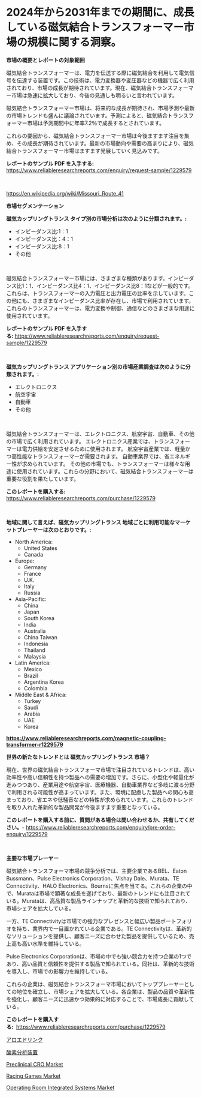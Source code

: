 <p><h1>2024年から2031年までの期間に、成長している磁気結合トランスフォーマー市場の規模に関する洞察。</h1></p><p><strong>市場の概要とレポートの対象範囲</strong></p>
<p><p>磁気結合トランスフォーマーは、電力を伝送する際に磁気結合を利用して電気信号を伝達する装置です。この技術は、電力変換器や変圧器などの機器で広く利用されており、市場の成長が期待されています。現在、磁気結合トランスフォーマー市場は急速に拡大しており、今後の見通しも明るいと言われています。</p><p>磁気結合トランスフォーマー市場は、将来的な成長が期待され、市場予測や最新の市場トレンドも盛んに議論されています。予測によると、磁気結合トランスフォーマー市場は予測期間中に年率7.2％で成長するとされています。</p><p>これらの要因から、磁気結合トランスフォーマー市場は今後ますます注目を集め、その成長が期待されています。最新の市場動向や需要の高まりにより、磁気結合トランスフォーマー市場はますます発展していく見込みです。</p></p>
<p><strong>レポートのサンプル PDF を入手する:</strong> <a href="https://www.reliableresearchreports.com/enquiry/request-sample/1229579">https://www.reliableresearchreports.com/enquiry/request-sample/1229579</a></p>
<p>&nbsp;</p>
<p><a href="https://en.wikipedia.org/wiki/Missouri_Route_41">https://en.wikipedia.org/wiki/Missouri_Route_41</a></p>
<p><strong>市場セグメンテーション</strong></p>
<p><strong>磁気カップリングトランス タイプ別の市場分析は次のように分類されます。:</strong></p>
<p><ul><li>インピーダンス比:1：1</li><li>インピーダンス比：4：1</li><li>インピーダンス比:8：1</li><li>その他</li></ul></p>
<p>&nbsp;</p>
<p><p>磁気結合トランスフォーマー市場には、さまざまな種類があります。インピーダンス比1：1、インピーダンス比4：1、インピーダンス比8：1などが一般的です。これらは、トランスフォーマーの入力電圧と出力電圧の比率を示しています。この他にも、さまざまなインピーダンス比率が存在し、市場で利用されています。これらのトランスフォーマーは、電力変換や制御、通信などのさまざまな用途に使用されています。</p></p>
<p><strong>レポートのサンプル PDF を入手する:</strong>&nbsp;<a href="https://www.reliableresearchreports.com/enquiry/request-sample/1229579">https://www.reliableresearchreports.com/enquiry/request-sample/1229579</a></p>
<p>&nbsp;</p>
<p><strong> 磁気カップリングトランス アプリケーション別の市場産業調査は次のように分類されます。:</strong></p>
<p><ul><li>エレクトロニクス</li><li>航空宇宙</li><li>自動車</li><li>その他</li></ul></p>
<p>&nbsp;</p>
<p><p>磁気結合トランスフォーマーは、エレクトロニクス、航空宇宙、自動車、その他の市場で広く利用されています。 エレクトロニクス産業では、トランスフォーマーは電力供給を安定させるために使用されます。 航空宇宙産業では、軽量かつ高性能なトランスフォーマーが需要されます。 自動車業界では、省エネルギー性が求められています。 その他の市場でも、トランスフォーマーは様々な用途に使用されています。これらの分野において、磁気結合トランスフォーマーは重要な役割を果たしています。</p></p>
<p><strong>このレポートを購入する:</strong>&nbsp; <a href="https://www.reliableresearchreports.com/purchase/1229579">https://www.reliableresearchreports.com/purchase/1229579</a></p>
<p>&nbsp;</p>
<p><strong>地域に関して言えば、磁気カップリングトランス 地域ごとに利用可能なマーケットプレーヤーは次のとおりです。:</strong></p>
<p><ul>
    <li>
        North America:
        <ul>
            <li>United States</li>
            <li>Canada</li>
        </ul>
    </li>
    <li>
        Europe:
        <ul>
            <li>Germany</li>
            <li>France</li>
            <li>U.K.</li>
            <li>Italy</li>
            <li>Russia</li>
        </ul>
    </li>
    <li>
        Asia-Pacific:
        <ul>
            <li>China</li>
            <li>Japan</li>
            <li>South Korea</li>
            <li>India</li>
            <li>Australia</li>
            <li>China Taiwan</li>
            <li>Indonesia</li>
            <li>Thailand</li>
            <li>Malaysia</li>
        </ul>
    </li>
    <li>
        Latin America:
        <ul>
            <li>Mexico</li>
            <li>Brazil</li>
            <li>Argentina Korea</li>
            <li>Colombia</li>
        </ul>
    </li>
    <li>
        Middle East & Africa:
        <ul>
            <li>Turkey</li>
            <li>Saudi</li>
            <li>Arabia</li>
            <li>UAE</li>
            <li>Korea</li>
        </ul>
    </li>
    </ul></p>
<p><strong><a href="https://www.reliableresearchreports.com/magnetic-coupling-transformer-r1229579">https://www.reliableresearchreports.com/magnetic-coupling-transformer-r1229579</a></strong>&nbsp;</p>
<p><strong>世界の新たなトレンドとは 磁気カップリングトランス 市場？</strong></p>
<p><p>現在、世界の磁気結合トランスフォーマ市場で注目されているトレンドは、高い効率性や高い信頼性を持つ製品への需要の増加です。さらに、小型化や軽量化が進みつつあり、産業用途や航空宇宙、医療機器、自動車業界など多岐に渡る分野で利用される可能性が高まっています。また、環境に配慮した製品への関心も高まっており、省エネや低騒音などの特性が求められています。これらのトレンドを取り入れた革新的な製品開発が今後ますます重要となっている。</p></p>
<p><strong>このレポートを購入する前に、質問がある場合は問い合わせるか、共有してください。</strong>- <a href="https://www.reliableresearchreports.com/enquiry/pre-order-enquiry/1229579">https://www.reliableresearchreports.com/enquiry/pre-order-enquiry/1229579</a></p>
<p>&nbsp;</p>
<p><strong>主要な市場プレーヤー</strong></p>
<p><p>磁気結合トランスフォーマ市場の競争分析では、主要企業であるBEL、Eaton Bussmann、Pulse Electronics Corporation、Vishay Dale、Murata、TE Connectivity、HALO Electronics、Bournsに焦点を当てる。これらの企業の中で、Murataは市場で顕著な成長を遂げており、最新のトレンドにも注目されている。Murataは、高品質な製品ラインナップと革新的な技術で知られており、市場シェアを拡大している。</p><p>一方、TE Connectivityは市場での強力なプレゼンスと幅広い製品ポートフォリオを持ち、業界内で一目置かれている企業である。TE Connectivityは、革新的なソリューションを提供し、顧客ニーズに合わせた製品を提供しているため、売上高も高い水準を維持している。</p><p>Pulse Electronics Corporationは、市場の中でも強い競合力を持つ企業の1つであり、高い品質と信頼性を提供する製品で知られている。同社は、革新的な技術を導入し、市場での影響力を維持している。</p><p>これらの企業は、磁気結合トランスフォーマ市場においてトッププレーヤーとしての地位を確立し、市場シェアを拡大している。各企業は、製品の品質や革新性を強化し、顧客ニーズに迅速かつ効果的に対応することで、市場成長に貢献している。</p></p>
<p><strong>このレポートを購入する:</strong>&nbsp;&nbsp;<a href="https://www.reliableresearchreports.com/purchase/1229579">https://www.reliableresearchreports.com/purchase/1229579</a></p>
<p><p><a href="https://medium.com/@dm15982023/%E3%82%A2%E3%83%AD%E3%82%A8%E3%83%89%E3%83%AA%E3%83%B3%E3%82%AF%E3%81%AE%E5%B8%82%E5%A0%B4%E3%82%B7%E3%82%A7%E3%82%A2%E3%81%A8%E6%96%B0%E3%81%97%E3%81%84%E3%83%88%E3%83%AC%E3%83%B3%E3%83%89%E5%88%86%E6%9E%90-%E3%81%9D%E3%81%AE%E7%A8%AE%E9%A1%9E-%E7%94%A8%E9%80%94-%E3%82%A8%E3%83%B3%E3%83%89%E3%83%A6%E3%83%BC%E3%82%B9%E5%88%A5%E3%81%8A%E3%82%88%E3%81%B32024%E5%B9%B4%E3%81%8B%E3%82%892031%E5%B9%B4%E3%81%BE%E3%81%A7%E3%81%AE%E4%BA%88%E6%B8%AC%E3%81%AB%E3%81%A4%E3%81%84%E3%81%A6-47c23eb28bfa">アロエドリンク</a></p><p><a href="https://medium.com/@alyle7648/%E3%82%B0%E3%83%AD%E3%83%BC%E3%83%90%E3%83%AB%E9%85%B8%E7%B4%A0%E5%88%86%E6%9E%90%E5%99%A8%E5%B8%82%E5%A0%B4-%E8%A3%BD%E5%93%81%E3%82%BF%E3%82%A4%E3%83%97-%E5%BE%AE%E9%87%8F%E9%85%B8%E7%B4%A0%E5%88%86%E6%9E%90%E5%99%A8-%E3%82%AA%E3%83%B3%E3%83%A9%E3%82%A4%E3%83%B3%E9%85%B8%E7%B4%A0%E5%88%86%E6%9E%90%E5%99%A8-%E3%82%A8%E3%83%B3%E3%83%89%E3%83%A6%E3%83%BC%E3%82%B6%E3%83%BC-%E5%9C%B0%E5%9F%9F%E3%81%AB%E7%84%A6%E7%82%B9%E3%82%92%E5%BD%93%E3%81%A6%E3%81%9F%E8%A7%A3%E6%9E%90%E3%81%A8%E4%BA%88%E6%B8%AC-2024%E5%B9%B4-2031%E5%B9%B4-52389323b09c">酸素分析装置</a></p><p><a href="https://github.com/hzxpgedq27/Market-Research-Report-List-1/blob/main/preclinical-cro-market.md">Preclinical CRO Market</a></p><p><a href="https://github.com/EdwarWatkinXXdd/Market-Research-Report-List-1/blob/main/racing-games-market.md">Racing Games Market</a></p><p><a href="https://issuu.com/reportprime-2/docs/operating-room-integrated-systems-market-size-2030">Operating Room Integrated Systems Market</a></p></p>